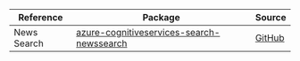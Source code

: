 | Reference | Package | Source |
|---|---|---|
|News Search|[azure-cognitiveservices-search-newssearch](https://pypi.org/project/azure-cognitiveservices-search-newssearch)|[GitHub](https://github.com/Azure/azure-sdk-for-python)|
